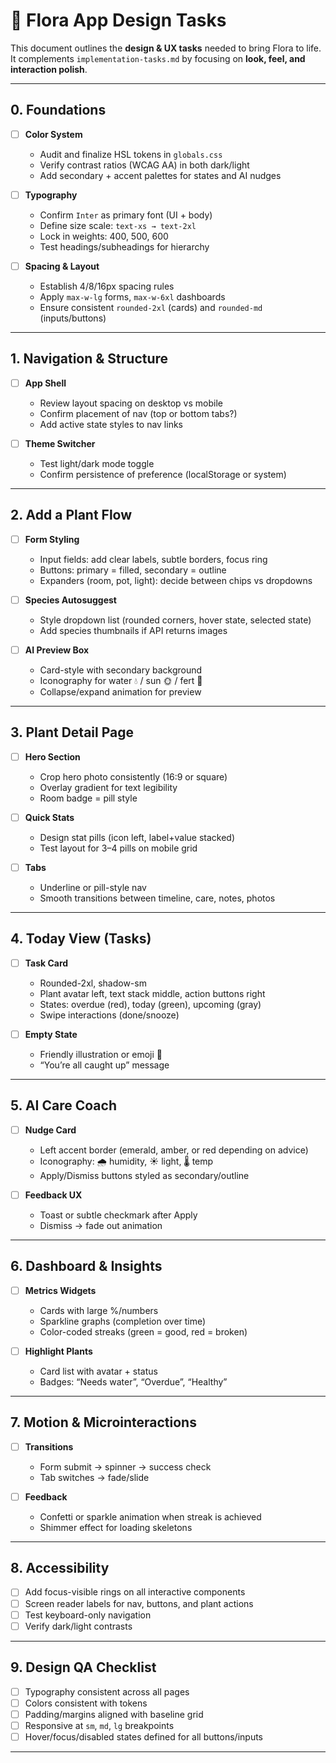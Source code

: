 # 🎨 Flora App Design Tasks

This document outlines the **design & UX tasks** needed to bring Flora to life.  
It complements `implementation-tasks.md` by focusing on **look, feel, and interaction polish**.

---

## 0. Foundations

- [ ] **Color System**
  - Audit and finalize HSL tokens in `globals.css`
  - Verify contrast ratios (WCAG AA) in both dark/light
  - Add secondary + accent palettes for states and AI nudges

- [ ] **Typography**
  - Confirm `Inter` as primary font (UI + body)
  - Define size scale: `text-xs → text-2xl`
  - Lock in weights: 400, 500, 600
  - Test headings/subheadings for hierarchy

- [ ] **Spacing & Layout**
  - Establish 4/8/16px spacing rules
  - Apply `max-w-lg` forms, `max-w-6xl` dashboards
  - Ensure consistent `rounded-2xl` (cards) and `rounded-md` (inputs/buttons)

---

## 1. Navigation & Structure

- [ ] **App Shell**
  - Review layout spacing on desktop vs mobile
  - Confirm placement of nav (top or bottom tabs?)
  - Add active state styles to nav links

- [ ] **Theme Switcher**
  - Test light/dark mode toggle
  - Confirm persistence of preference (localStorage or system)

---

## 2. Add a Plant Flow

- [ ] **Form Styling**
  - Input fields: add clear labels, subtle borders, focus ring
  - Buttons: primary = filled, secondary = outline
  - Expanders (room, pot, light): decide between chips vs dropdowns

- [ ] **Species Autosuggest**
  - Style dropdown list (rounded corners, hover state, selected state)
  - Add species thumbnails if API returns images

- [ ] **AI Preview Box**
  - Card-style with secondary background
  - Iconography for water 💧 / sun 🌞 / fert 🌱
  - Collapse/expand animation for preview

---

## 3. Plant Detail Page

- [ ] **Hero Section**
  - Crop hero photo consistently (16:9 or square)
  - Overlay gradient for text legibility
  - Room badge = pill style

- [ ] **Quick Stats**
  - Design stat pills (icon left, label+value stacked)
  - Test layout for 3–4 pills on mobile grid

- [ ] **Tabs**
  - Underline or pill-style nav
  - Smooth transitions between timeline, care, notes, photos

---

## 4. Today View (Tasks)

- [ ] **Task Card**
  - Rounded-2xl, shadow-sm
  - Plant avatar left, text stack middle, action buttons right
  - States: overdue (red), today (green), upcoming (gray)
  - Swipe interactions (done/snooze)

- [ ] **Empty State**
  - Friendly illustration or emoji 🌱
  - “You’re all caught up” message

---

## 5. AI Care Coach

- [ ] **Nudge Card**
  - Left accent border (emerald, amber, or red depending on advice)
  - Iconography: 🌧 humidity, ☀️ light, 🌡 temp
  - Apply/Dismiss buttons styled as secondary/outline

- [ ] **Feedback UX**
  - Toast or subtle checkmark after Apply
  - Dismiss → fade out animation

---

## 6. Dashboard & Insights

- [ ] **Metrics Widgets**
  - Cards with large %/numbers
  - Sparkline graphs (completion over time)
  - Color-coded streaks (green = good, red = broken)

- [ ] **Highlight Plants**
  - Card list with avatar + status
  - Badges: “Needs water”, “Overdue”, “Healthy”

---

## 7. Motion & Microinteractions

- [ ] **Transitions**
  - Form submit → spinner → success check
  - Tab switches → fade/slide

- [ ] **Feedback**
  - Confetti or sparkle animation when streak is achieved
  - Shimmer effect for loading skeletons

---

## 8. Accessibility

- [ ] Add focus-visible rings on all interactive components
- [ ] Screen reader labels for nav, buttons, and plant actions
- [ ] Test keyboard-only navigation
- [ ] Verify dark/light contrasts

---

## 9. Design QA Checklist

- [ ] Typography consistent across all pages
- [ ] Colors consistent with tokens
- [ ] Padding/margins aligned with baseline grid
- [ ] Responsive at `sm`, `md`, `lg` breakpoints
- [ ] Hover/focus/disabled states defined for all buttons/inputs

---
